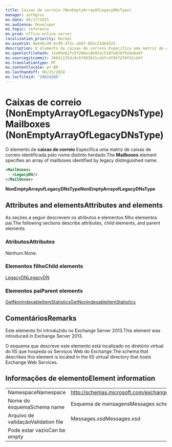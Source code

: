 ```yaml
---
title: Caixas de correio (NonEmptyArrayOfLegacyDNsType)
manager: sethgros
ms.date: 09/17/2015
ms.audience: Developer
ms.topic: reference
ms.prod: office-online-server
localization_priority: Normal
ms.assetid: 8e44bc49-8c99-472c-a507-0b5c25db9322
description: O elemento de caixas de correio Especifica uma matriz de caixas de correio identificada pelo nome distinto herdado.
ms.openlocfilehash: 11e66e61fc6f20bec8b92ac5107e82bf92daba8f
ms.sourcegitcommit: 34041125dc8c5f993b21cebfc4f8b72f0fd2cb6f
ms.translationtype: MT
ms.contentlocale: pt-BR
ms.lasthandoff: 06/25/2018
ms.locfileid: "19824285"
---
```

# <a name="mailboxes-nonemptyarrayoflegacydnstype"></a><span data-ttu-id="14394-103">Caixas de correio (NonEmptyArrayOfLegacyDNsType)</span><span class="sxs-lookup"><span data-stu-id="14394-103">Mailboxes (NonEmptyArrayOfLegacyDNsType)</span></span>

<span data-ttu-id="14394-104">O elemento de **caixas de correio** Especifica uma matriz de caixas de correio identificada pelo nome distinto herdado.</span><span class="sxs-lookup"><span data-stu-id="14394-104">The **Mailboxes** element specifies an array of mailboxes identified by legacy distinguished name.</span></span> 
  
```XML
<Mailboxes>
   <LegacyDN/>
</Mailboxes>
```

<span data-ttu-id="14394-105">**NonEmptyArrayofLegacyDNsType**</span><span class="sxs-lookup"><span data-stu-id="14394-105">**NonEmptyArrayofLegacyDNsType**</span></span>

## <a name="attributes-and-elements"></a><span data-ttu-id="14394-106">Attributes and elements</span><span class="sxs-lookup"><span data-stu-id="14394-106">Attributes and elements</span></span>

<span data-ttu-id="14394-107">As seções a seguir descrevem os atributos e elementos filho elementos pai.</span><span class="sxs-lookup"><span data-stu-id="14394-107">The following sections describe attributes, child elements, and parent elements.</span></span>
  
### <a name="attributes"></a><span data-ttu-id="14394-108">Atributos</span><span class="sxs-lookup"><span data-stu-id="14394-108">Attributes</span></span>

<span data-ttu-id="14394-109">Nenhum.</span><span class="sxs-lookup"><span data-stu-id="14394-109">None.</span></span>
  
### <a name="child-elements"></a><span data-ttu-id="14394-110">Elementos filho</span><span class="sxs-lookup"><span data-stu-id="14394-110">Child elements</span></span>

[<span data-ttu-id="14394-111">LegacyDN</span><span class="sxs-lookup"><span data-stu-id="14394-111">LegacyDN</span></span>](legacydn.md)
  
### <a name="parent-elements"></a><span data-ttu-id="14394-112">Elementos pai</span><span class="sxs-lookup"><span data-stu-id="14394-112">Parent elements</span></span>

[<span data-ttu-id="14394-113">GetNonIndexableItemStatistics</span><span class="sxs-lookup"><span data-stu-id="14394-113">GetNonIndexableItemStatistics</span></span>](getnonindexableitemstatistics.md)
  
## <a name="remarks"></a><span data-ttu-id="14394-114">Comentários</span><span class="sxs-lookup"><span data-stu-id="14394-114">Remarks</span></span>

<span data-ttu-id="14394-115">Este elemento foi introduzido no Exchange Server 2013.</span><span class="sxs-lookup"><span data-stu-id="14394-115">This element was introduced in Exchange Server 2013.</span></span>
  
<span data-ttu-id="14394-116">O esquema que descreve este elemento está localizado no diretório virtual do IIS que hospeda os Serviços Web do Exchange.</span><span class="sxs-lookup"><span data-stu-id="14394-116">The schema that describes this element is located in the IIS virtual directory that hosts Exchange Web Services.</span></span>
  
## <a name="element-information"></a><span data-ttu-id="14394-117">Informações de elemento</span><span class="sxs-lookup"><span data-stu-id="14394-117">Element information</span></span>

|||
|:-----|:-----|
|<span data-ttu-id="14394-118">Namespace</span><span class="sxs-lookup"><span data-stu-id="14394-118">Namespace</span></span>  <br/> |http://schemas.microsoft.com/exchange/services/2006/messages  <br/> |
|<span data-ttu-id="14394-119">Nome do esquema</span><span class="sxs-lookup"><span data-stu-id="14394-119">Schema name</span></span>  <br/> |<span data-ttu-id="14394-120">Esquema de mensagens</span><span class="sxs-lookup"><span data-stu-id="14394-120">Messages schema</span></span>  <br/> |
|<span data-ttu-id="14394-121">Arquivo de validação</span><span class="sxs-lookup"><span data-stu-id="14394-121">Validation file</span></span>  <br/> |<span data-ttu-id="14394-122">Messages.xsd</span><span class="sxs-lookup"><span data-stu-id="14394-122">Messages.xsd</span></span>  <br/> |
|<span data-ttu-id="14394-123">Pode estar vazio</span><span class="sxs-lookup"><span data-stu-id="14394-123">Can be empty</span></span>  <br/> ||
   

